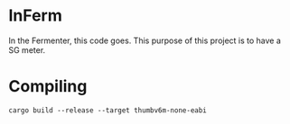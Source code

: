 # InFerm
In the Fermenter, this code goes. This purpose of this project is to have a SG meter.

# Compiling
```console
cargo build --release --target thumbv6m-none-eabi
```
